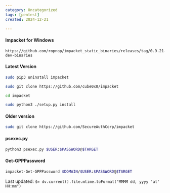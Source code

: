 ```yaml
---
category: Uncategorized
tags: [pentest]
created: 2024-12-21

---
```

#### Impacket for Windows
```
https://github.com/ropnop/impacket_static_binaries/releases/tag/0.9.21-dev-binaries
```

#### Latest Version
```bash - kali
sudo pip3 uninstall impacket
```

```bash - kali
sudo git clone https://github.com/cube0x0/impacket
```

```bash - kali
cd impacket
```

```bash - kali
sudo python3 ./setup.py install
```

#### Older version
```bash - kali
sudo git clone https://github.com/SecureAuthCorp/impacket
```

#### psexec.py
```bash - kali
python3 psexec.py $USER:$PASSWORD@$TARGET
```

#### Get-GPPPassword
```bash - kali
impacket-Get-GPPPassword $DOMAIN/$USER:$PASSWORD@$TARGET
```


Last updated: `$= dv.current().file.mtime.toFormat("MMMM dd, yyyy 'at' HH:mm")`
